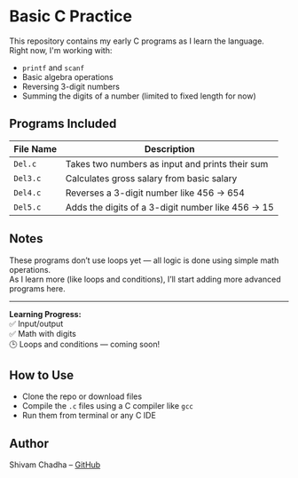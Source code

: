 # Basic C Practice

This repository contains my early C programs as I learn the language.  
Right now, I'm working with:

- `printf` and `scanf`
- Basic algebra operations
- Reversing 3-digit numbers
- Summing the digits of a number (limited to fixed length for now)

## Programs Included

| File Name           | Description                                  |
|---------------------|----------------------------------------------|
| `Del.c`             | Takes two numbers as input and prints their sum |
| `Del3.c`            | Calculates gross salary from basic salary    |
| `Del4.c`            | Reverses a 3-digit number like 456 → 654     |
| `Del5.c`            | Adds the digits of a 3-digit number like 456 → 15 |

## Notes

These programs don’t use loops yet — all logic is done using simple math operations.  
As I learn more (like loops and conditions), I’ll start adding more advanced programs here.

---

**Learning Progress:**  
✅ Input/output  
✅ Math with digits  
🕒 Loops and conditions — coming soon!

## How to Use

- Clone the repo or download files
- Compile the `.c` files using a C compiler like `gcc`
- Run them from terminal or any C IDE

## Author

Shivam Chadha – [GitHub](https://github.com/Shivam-Chadha7)
